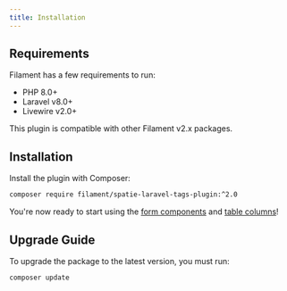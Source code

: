 ```yaml
---
title: Installation
---
```


## Requirements

Filament has a few requirements to run:

- PHP 8.0+
- Laravel v8.0+
- Livewire v2.0+

This plugin is compatible with other Filament v2.x packages.

## Installation

Install the plugin with Composer:

```bash
composer require filament/spatie-laravel-tags-plugin:^2.0
```

You're now ready to start using the [form components](form-components) and [table columns](table-columns)!

## Upgrade Guide

To upgrade the package to the latest version, you must run:

```bash
composer update
```
